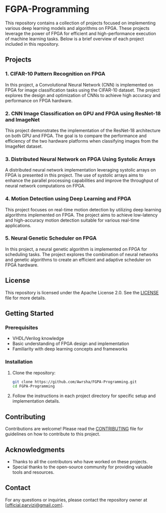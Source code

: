 # FGPA-Programming

This repository contains a collection of projects focused on implementing various deep learning models and algorithms on FPGA. These projects leverage the power of FPGA for efficient and high-performance execution of machine learning tasks. Below is a brief overview of each project included in this repository.

## Projects

### 1. CIFAR-10 Pattern Recognition on FPGA
In this project, a Convolutional Neural Network (CNN) is implemented on FPGA for image classification tasks using the CIFAR-10 dataset. The project explores the design and optimization of CNNs to achieve high accuracy and performance on FPGA hardware.

### 2. CNN Image Classification on GPU and FPGA using ResNet-18 and ImageNet
This project demonstrates the implementation of the ResNet-18 architecture on both GPU and FPGA. The goal is to compare the performance and efficiency of the two hardware platforms when classifying images from the ImageNet dataset.

### 3. Distributed Neural Network on FPGA Using Systolic Arrays
A distributed neural network implementation leveraging systolic arrays on FPGA is presented in this project. The use of systolic arrays aims to enhance the parallel processing capabilities and improve the throughput of neural network computations on FPGA.

### 4. Motion Detection using Deep Learning and FPGA
This project focuses on real-time motion detection by utilizing deep learning algorithms implemented on FPGA. The project aims to achieve low-latency and high-accuracy motion detection suitable for various real-time applications.

### 5. Neural Genetic Scheduler on FPGA
In this project, a neural genetic algorithm is implemented on FPGA for scheduling tasks. The project explores the combination of neural networks and genetic algorithms to create an efficient and adaptive scheduler on FPGA hardware.

## License
This repository is licensed under the Apache License 2.0. See the [LICENSE](LICENSE) file for more details.

## Getting Started

### Prerequisites
- VHDL/Verilog knowledge
- Basic understanding of FPGA design and implementation
- Familiarity with deep learning concepts and frameworks

### Installation
1. Clone the repository:
    ```bash
    git clone https://github.com/Awrsha/FGPA-Programming.git
    cd FGPA-Programming
    ```

2. Follow the instructions in each project directory for specific setup and implementation details.

## Contributing
Contributions are welcome! Please read the [CONTRIBUTING](CONTRIBUTING.md) file for guidelines on how to contribute to this project.

## Acknowledgments
- Thanks to all the contributors who have worked on these projects.
- Special thanks to the open-source community for providing valuable tools and resources.

## Contact
For any questions or inquiries, please contact the repository owner at [official.parvizi@gmail.com].
